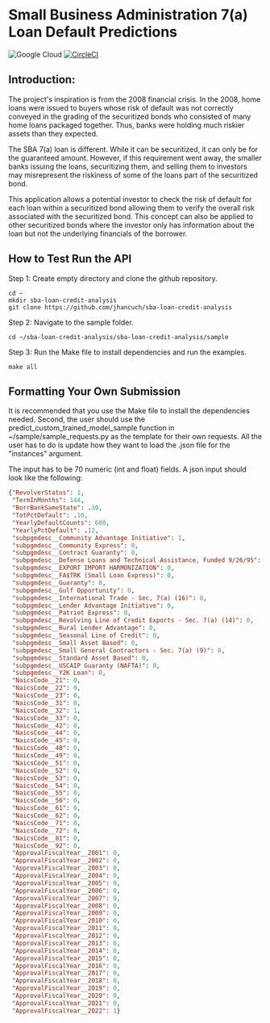 # Small Business Administration 7(a) Loan Default Predictions

![Google Cloud](https://img.shields.io/badge/GoogleCloud-%234285F4.svg?style=for-the-badge&logo=google-cloud&logoColor=white)
[![CircleCI](https://circleci.com/gh/jhancuch/sba-loan-credit-analysis.svg?style=svg)](https://circleci.com/gh/jhancuch/sba-loan-credit-analysis)

## Introduction:
The project's inspiration is from the 2008 financial crisis. In the 2008, home loans were issued to buyers whose risk of default was not correctly conveyed in the grading of the securitized bonds who consisted of many home loans packaged together. Thus, banks were holding much riskier assets than they expected. 

The SBA 7(a) loan is different. While it can be securitized, it can only be for the guaranteed amount.  However, if this requirement went away, the smaller banks issuing the loans, securitizing them, and selling them to investors may misrepresent the riskiness of some of the loans part of the securitized bond. 

This application allows a potential investor to check the risk of default for each loan within a securitized bond allowing them to verify the overall risk associated with the securitized bond. This concept can also be applied to other securitized bonds where the investor only has information about the loan but not the underlying financials of the borrower.

## How to Test Run the API
Step 1: Create empty directory and clone the github repository.
```
cd ~
mkdir sba-loan-credit-analysis
git clone https://github.com/jhancuch/sba-loan-credit-analysis
```

Step 2: Navigate to the sample folder.
```
cd ~/sba-loan-credit-analysis/sba-loan-credit-analysis/sample
```

Step 3: Run the Make file to install dependencies and run the examples.
```
make all
```

## Formatting Your Own Submission
It is recommended that you use the Make file to install the dependencies needed. Second, the user should use the predict_custom_trained_model_sample function in ~/sample/sample_requests.py as the template for their own requests. All the user has to do is update how they want to load the .json file for the "instances" argument.

The input has to be 70 numeric (int and float) fields. A json input should look like the following:
```json
{"RevolverStatus": 1,
 "TermInMonths": 144, 
 "BorrBankSameState": .30, 
 "TotPctDefault": .10,
 "YearlyDefaultCounts": 600, 
 "YearlyPctDefault": .12,
 "subpgmdesc__Community Advantage Initiative": 1,
 "subpgmdesc__Community Express": 0, 
 "subpgmdesc__Contract Guaranty": 0,
 "subpgmdesc__Defense Loans and Technical Assistance, Funded 9/26/95": 0,
 "subpgmdesc__EXPORT IMPORT HARMONIZATION": 0,
 "subpgmdesc__FA$TRK (Small Loan Express)": 0, 
 "subpgmdesc__Guaranty": 0,
 "subpgmdesc__Gulf Opportunity": 0,
 "subpgmdesc__International Trade - Sec, 7(a) (16)": 0,
 "subpgmdesc__Lender Advantage Initiative": 0,
 "subpgmdesc__Patriot Express": 0,
 "subpgmdesc__Revolving Line of Credit Exports - Sec. 7(a) (14)": 0,
 "subpgmdesc__Rural Lender Advantage": 0,
 "subpgmdesc__Seasonal Line of Credit": 0, 
 "subpgmdesc__Small Asset Based": 0,
 "subpgmdesc__Small General Contractors - Sec. 7(a) (9)": 0,
 "subpgmdesc__Standard Asset Based": 0,
 "subpgmdesc__USCAIP Guaranty (NAFTA)": 0, 
 "subpgmdesc__Y2K Loan": 0,
 "NaicsCode__21": 0, 
 "NaicsCode__22": 0, 
 "NaicsCode__23": 0, 
 "NaicsCode__31": 0,
 "NaicsCode__32": 1, 
 "NaicsCode__33": 0, 
 "NaicsCode__42": 0, 
 "NaicsCode__44": 0,
 "NaicsCode__45": 0, 
 "NaicsCode__48": 0, 
 "NaicsCode__49": 0, 
 "NaicsCode__51": 0,
 "NaicsCode__52": 0, 
 "NaicsCode__53": 0, 
 "NaicsCode__54": 0, 
 "NaicsCode__55": 0,
 "NaicsCode__56": 0, 
 "NaicsCode__61": 0, 
 "NaicsCode__62": 0, 
 "NaicsCode__71": 0,
 "NaicsCode__72": 0, 
 "NaicsCode__81": 0, 
 "NaicsCode__92": 0,
 "ApprovalFiscalYear__2001": 0, 
 "ApprovalFiscalYear__2002": 0,
 "ApprovalFiscalYear__2003": 0, 
 "ApprovalFiscalYear__2004": 0,
 "ApprovalFiscalYear__2005": 0, 
 "ApprovalFiscalYear__2006": 0,
 "ApprovalFiscalYear__2007": 0, 
 "ApprovalFiscalYear__2008": 0,
 "ApprovalFiscalYear__2009": 0, 
 "ApprovalFiscalYear__2010": 0,
 "ApprovalFiscalYear__2011": 0, 
 "ApprovalFiscalYear__2012": 0,
 "ApprovalFiscalYear__2013": 0, 
 "ApprovalFiscalYear__2014": 0,
 "ApprovalFiscalYear__2015": 0, 
 "ApprovalFiscalYear__2016": 0,
 "ApprovalFiscalYear__2017": 0, 
 "ApprovalFiscalYear__2018": 0,
 "ApprovalFiscalYear__2019": 0, 
 "ApprovalFiscalYear__2020": 0,
 "ApprovalFiscalYear__2021": 0, 
 "ApprovalFiscalYear__2022": 1}
```
